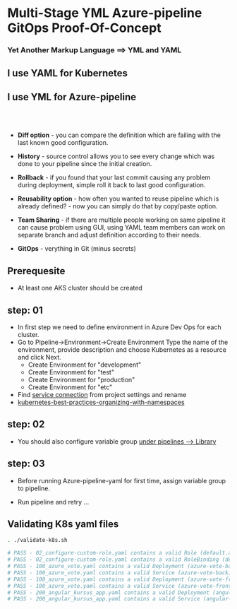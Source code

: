 # Multi-Stage YML Azure-pipeline GitOps Proof-Of-Concept

### Yet Another Markup Language ==> YML and YAML

## I use YAML for Kubernetes
## I use YML  for Azure-pipeline 

<br>
<br>

- **Diff option** - you can compare the definition which are failing with the last known good configuration.

- **History** - source control allows you to see every change which was done to your pipeline since the initial creation.

- **Rollback** - if you found that your last commit causing any problem during deployment, simple roll it back to last good configuration.

- **Reusability option** - how often you wanted to reuse pipeline which is already defined? - now you can simply do that by copy/paste option.

- **Team Sharing** - if there are multiple people working on same pipeline it can cause problem using GUI, using YAML team members can work on separate branch and adjust definition according to their needs.

- **GitOps** - verything in Git (minus secrets)

## Prerequesite

- At least one AKS cluster should be created

## step: 01

- In first step we need to define environment in Azure Dev Ops for each cluster. 
- Go to Pipeline->Environment->Create Environment Type the name of the environment, provide description and choose Kubernetes as a resource and click Next.
   - Create Environment for "development"
   - Create Environment for "test"
   - Create Environment for "production"
   - Create Environment for "etc"
- Find [service connection](https://dev.azure.com/superusers-kursus/kubernetes-on-azure/_settings/adminservices) from project settings and rename 
- [kubernetes-best-practices-organizing-with-namespaces](https://cloud.google.com/blog/products/gcp/kubernetes-best-practices-organizing-with-namespaces)

## step: 02

- You should also configure variable group [under pipelines --> Library ](https://dev.azure.com/superusers-kursus/kubernetes-on-azure/_library?itemType=VariableGroups)


## step: 03

- Before running Azure-pipeline-yaml for first time, assign variable group to pipeline.

- Run pipeline and retry ... 


## Validating K8s yaml files

```bash
. ./validate-k8s.sh

# PASS - 02_configure-custom-role.yaml contains a valid Role (default.azure-devops-deploy-role)
# PASS - 02_configure-custom-role.yaml contains a valid RoleBinding (default.azure-devops-deploy-manager)
# PASS - 100_azure_vote.yaml contains a valid Deployment (azure-vote-back)
# PASS - 100_azure_vote.yaml contains a valid Service (azure-vote-back)
# PASS - 100_azure_vote.yaml contains a valid Deployment (azure-vote-front)
# PASS - 100_azure_vote.yaml contains a valid Service (azure-vote-front)
# PASS - 200_angular_kursus_app.yaml contains a valid Deployment (angular-kursus-2020)
# PASS - 200_angular_kursus_app.yaml contains a valid Service (angular-kursus-2020)

```




